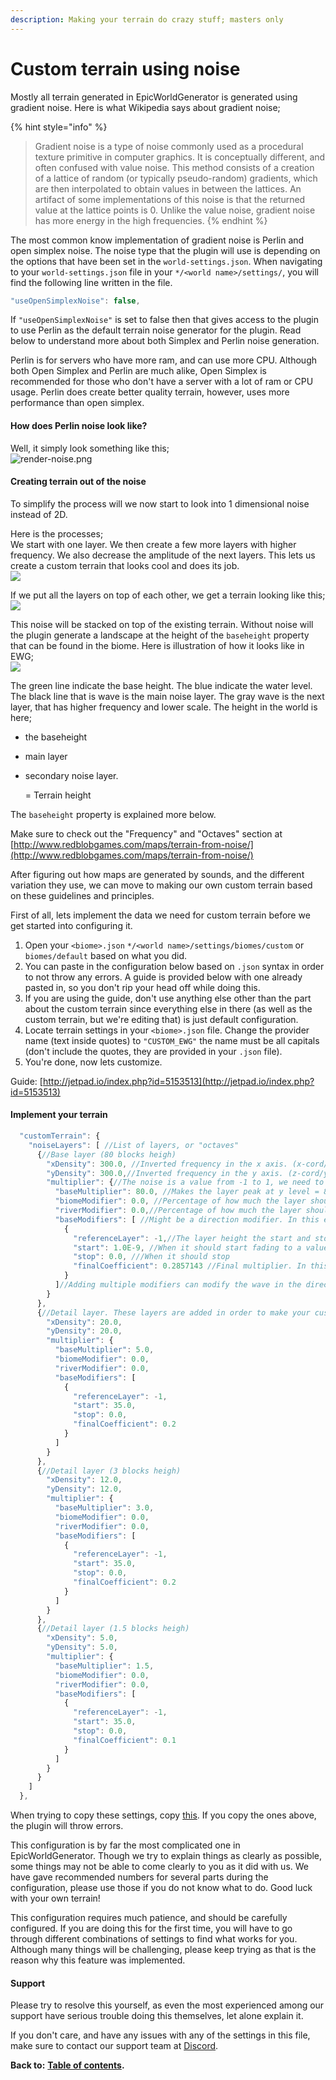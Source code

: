 ```yaml
---
description: Making your terrain do crazy stuff; masters only
---
```


# Custom terrain using noise

Mostly all terrain generated in EpicWorldGenerator is generated using gradient noise. Here is what Wikipedia says about gradient noise;

{% hint style="info" %}
> Gradient noise is a type of noise commonly used as a procedural texture primitive in computer graphics. It is conceptually different, and often confused with value noise. This method consists of a creation of a lattice of random \(or typically pseudo-random\) gradients, which are then interpolated to obtain values in between the lattices. An artifact of some implementations of this noise is that the returned value at the lattice points is 0. Unlike the value noise, gradient noise has more energy in the high frequencies.
{% endhint %}

The most common know implementation of gradient noise is Perlin and open simplex noise. The noise type that the plugin will use is depending on the options that have been set in the `world-settings.json`. When navigating to your `world-settings.json` file in your `*/<world name>/settings/`, you will find the following line written in the file.

```javascript
"useOpenSimplexNoise": false,
```

If `"useOpenSimplexNoise"` is set to false then that gives access to the plugin to use Perlin as the default terrain noise generator for the plugin. Read below to understand more about both Simplex and Perlin noise generation.

Perlin is for servers who have more ram, and can use more CPU. Although both Open Simplex and Perlin are much alike, Open Simplex is recommended for those who don't have a server with a lot of ram or CPU usage. Perlin does create better quality terrain, however, uses more performance than open simplex.

#### How does Perlin noise look like?

Well, it simply look something like this;  
![render-noise.png](http://www.redblobgames.com/maps/terrain-from-noise/images/render-noise.png)

#### Creating terrain out of the noise

To simplify the process will we now start to look into 1 dimensional noise instead of 2D.

Here is the processes;  
We start with one layer. We then create a few more layers with higher frequency. We also decrease the amplitude of the next layers. This lets us create a custom terrain that looks cool and does its job.  
![](http://i.imgur.com/4OWFZ84.png)

If we put all the layers on top of each other, we get a terrain looking like this;  
![](http://i.imgur.com/vl8ydoj.png)

This noise will be stacked on top of the existing terrain. Without noise will the plugin generate a landscape at the height of the `baseheight` property that can be found in the biome. Here is illustration of how it looks like in EWG;  
![](http://i.imgur.com/LZctDD6.png)

The green line indicate the base height. The blue indicate the water level. The black line that is wave is the main noise layer. The gray wave is the next layer, that has higher frequency and lower scale. The height in the world is here;

* the baseheight  
* main layer   
* secondary noise layer.  

  = Terrain height

The `baseheight` property is explained more below.

Make sure to check out the "Frequency" and "Octaves" section at [http://www.redblobgames.com/maps/terrain-from-noise/](http://www.redblobgames.com/maps/terrain-from-noise/)

After figuring out how maps are generated by sounds, and the different variation they use, we can move to making our own custom terrain based on these guidelines and principles.

First of all, lets implement the data we need for custom terrain before we get started into configuring it.

1. Open your `<biome>.json` `*/<world name>/settings/biomes/custom` or `biomes/default` based on what you did.
2. You can paste in the configuration below based on `.json` syntax in order to not throw any errors. A guide is provided below with one already pasted in, so you don't rip your head off while doing this.
3. If you are using the guide, don't use anything else other than the part about the custom terrain since everything else in there \(as well as the custom terrain, but we're editing that\) is just default configuration.
4. Locate terrain settings in your `<biome>.json` file. Change the provider name \(text inside quotes\) to `"CUSTOM_EWG"` the name must be all capitals \(don't include the quotes, they are provided in your `.json` file\).
5. You're done, now lets customize.

Guide: [http://jetpad.io/index.php?id=5153513](http://jetpad.io/index.php?id=5153513)

#### Implement your terrain

```javascript
  "customTerrain": {
    "noiseLayers": [ //List of layers, or "octaves"
      {//Base layer (80 blocks heigh)
        "xDensity": 300.0, //Inverted frequency in the x axis. (x-cord/xDensity). Increasing this number create lower frequency which creates more mountains and higher ranges. Also, the xDensity stretches the world east and west, meaning, the higher the number is, the more it stretches east or west. Setting this to around 150-200 is your best choice.
        "yDensity": 300.0,//Inverted frequency in the y axis. (z-cord/yDensity). Increasing this number create lower frequency. Take a huge note here, y and z is mixed in minecraft.  Increasing this number creates lower frequency which creates higher mountains and higher ranges. The yDensity stretches the world north and south, meaning the higher the number is, the more it stretches north and south. Keeping this at the SAME NUMBER OF your xDensity is best.
        "multiplier": {//The noise is a value from -1 to 1, we need to make it a value that fits our terrain. We already have a baseHeight defined in the setting files, often around 60.
          "baseMultiplier": 80.0, //Makes the layer peak at y level = 80. Gives the average base height of the terrain. given a base height at 60 the peak height will be 140. It's best for this number to be around 60-70
          "biomeModifier": 0.0, //Percentage of how much the layer should care about the biome given in a scale where 1 = 100%, more than 100% is allowed. This means if it is set to 1, the layer height will return 0 in the edges of the biome. NOT REQUIRED TO BE TOUCHED.
          "riverModifier": 0.0,//Percentage of how much the layer should care about the rivers given in a scale where 1 = 100%, more than 100% is allowed. This means if it is set to 1, the layer height will return 0 near the rivers in the biome. NOT REQUIRED TO BE TOUCHED.
          "baseModifiers": [ //Might be a direction modifier. In this example, it will make the waves lower when they are negative using a multiplier. NOT REQUIRED TO BE TOUCHED.
            {
              "referenceLayer": -1,//The layer height the start and stop refer to. In this case, the total layer height. Best to refer to -1.
              "start": 1.0E-9, //When it should start fading to a value
              "stop": 0.0, ///When it should stop
              "finalCoefficient": 0.2857143 //Final multiplier. In this case, 1/3.5
            }
          ]//Adding multiple modifiers can modify the wave in the directions you want, if you add a value higher than 1
        }
      },
      {//Detail layer. These layers are added in order to make your custom terrain more believable and playable. You can add ass many layers as you would like, but there are 3 here as templates. Make sure you change everything and to make sure that each one of these is changed to a different setting. You will have to play with all these settings in order to find a biome that's the perfect match for you, and your players.(5 blocks heigh)
        "xDensity": 20.0,
        "yDensity": 20.0,
        "multiplier": {
          "baseMultiplier": 5.0,
          "biomeModifier": 0.0,
          "riverModifier": 0.0,
          "baseModifiers": [
            {
              "referenceLayer": -1,
              "start": 35.0,
              "stop": 0.0,
              "finalCoefficient": 0.2
            }
          ]
        }
      },
      {//Detail layer (3 blocks heigh)
        "xDensity": 12.0,
        "yDensity": 12.0,
        "multiplier": {
          "baseMultiplier": 3.0,
          "biomeModifier": 0.0,
          "riverModifier": 0.0,
          "baseModifiers": [
            {
              "referenceLayer": -1,
              "start": 35.0,
              "stop": 0.0,
              "finalCoefficient": 0.2
            }
          ]
        }
      },
      {//Detail layer (1.5 blocks heigh)
        "xDensity": 5.0,
        "yDensity": 5.0,
        "multiplier": {
          "baseMultiplier": 1.5,
          "biomeModifier": 0.0,
          "riverModifier": 0.0,
          "baseModifiers": [
            {
              "referenceLayer": -1,
              "start": 35.0,
              "stop": 0.0,
              "finalCoefficient": 0.1
            }
          ]
        }
      }
    ]
  },
```

When trying to copy these settings, copy [this](http://raw.jetpad.io/index.php?id=30a32c0). If you copy the ones above, the plugin will throw errors.

This configuration is by far the most complicated one in EpicWorldGenerator. Though we try to explain things as clearly as possible, some things may not be able to come clearly to you as it did with us. We have gave recommended numbers for several parts during the configuration, please use those if you do not know what to do. Good luck with your own terrain!

This configuration requires much patience, and should be carefully configured. If you are doing this for the first time, you will have to go through different combinations of settings to find what works for you. Although many things will be challenging, please keep trying as that is the reason why this feature was implemented.

#### Support

Please try to resolve this yourself, as even the most experienced among our support have serious trouble doing this themselves, let alone explain it.

If you don't care, and have any issues with any of the settings in this file, make sure to contact our support team at [Discord](https://discord.gg/Jq3ecb3).

**Back to:** [**Table of contents**](https://docs.dynamic-bytes.com/table-of-contents)**.**


